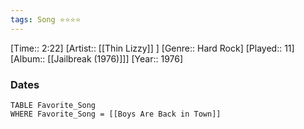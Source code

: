 ```yaml
---
tags: Song ⭐⭐⭐⭐ 
---
```

[Time:: 2:22]
[Artist:: [[Thin Lizzy]] ]
[Genre:: Hard Rock]
[Played:: 11]
[Album:: [[Jailbreak (1976)]]]
[Year:: 1976]
### Dates
````dataview
TABLE Favorite_Song
WHERE Favorite_Song = [[Boys Are Back in Town]]
````